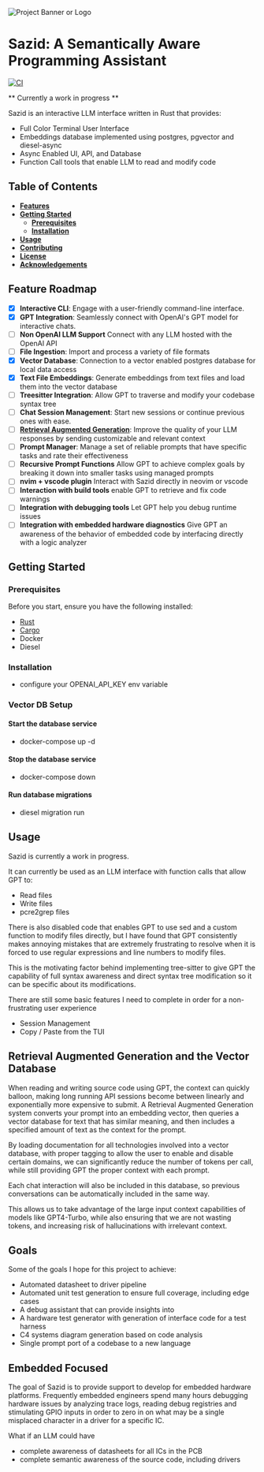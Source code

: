 
![Project Banner or Logo](docs/sazid_banner_image.png)
# Sazid: A Semantically Aware Programming Assistant

[![CI](https://github.com/cosmikwolf/sazid/workflows/CI/badge.svg)](https://github.com/cosmikwolf/sazid/actions)

** Currently a work in progress **

Sazid is an interactive LLM interface written in Rust that provides:

- Full Color Terminal User Interface
- Embeddings database implemented using postgres, pgvector and diesel-async
- Async Enabled UI, API, and Database
- Function Call tools that enable LLM to read and modify code

## **Table of Contents**

- [**Features**](#features)
- [**Getting Started**](#getting-started)
  - [**Prerequisites**](#prerequisites)
  - [**Installation**](#installation)
- [**Usage**](#usage)
- [**Contributing**](#contributing)
- [**License**](#license)
- [**Acknowledgements**](#acknowledgements)

## **Feature Roadmap**

- [x] **Interactive CLI**: Engage with a user-friendly command-line interface.
- [x] **GPT Integration**: Seamlessly connect with OpenAI's GPT model for interactive chats.
- [ ] **Non OpenAI LLM Support** Connect with any LLM hosted with the OpenAI API
- [ ] **File Ingestion**: Import and process a variety of file formats
- [x] **Vector Database**: Connection to a vector enabled postgres database for local data access
- [x] **Text File Embeddings**: Generate embeddings from text files and load them into the vector database
- [ ] **Treesitter Integration**: Allow GPT to traverse and modify your codebase syntax tree
- [ ] **Chat Session Management**: Start new sessions or continue previous ones with ease.
- [ ] **[Retrieval Augmented Generation](https://arxiv.org/pdf/2005.11401.pdf)**: Improve the quality of your LLM responses by sending customizable and relevant context
- [ ] **Prompt Manager**: Manage a set of reliable prompts that have specific tasks and rate their effectiveness
- [ ] **Recursive Prompt Functions** Allow GPT to achieve complex goals by breaking it down into smaller tasks using managed prompts
- [ ] **nvim + vscode plugin** Interact with Sazid directly in neovim or vscode
- [ ] **Interaction with build tools** enable GPT to retrieve and fix code warnings
- [ ] **Integration with debugging tools** Let GPT help you debug runtime issues
- [ ] **Integration with embedded hardware diagnostics** Give GPT an awareness of the behavior of embedded code by interfacing directly with a logic analyzer

## **Getting Started**

### **Prerequisites**

Before you start, ensure you have the following installed:

- [Rust](https://www.rust-lang.org/)
- [Cargo](https://doc.rust-lang.org/cargo/)
- Docker
- Diesel

### **Installation**
- configure your OPENAI_API_KEY env variable

### Vector DB Setup
#### Start the database service
- docker-compose up -d
#### Stop the database service
- docker-compose down

#### Run database migrations
- diesel migration run

## Usage

Sazid is currently a work in progress.

It can currently be used as an LLM interface with function calls that allow GPT to:
- Read files
- Write files
- pcre2grep files

There is also disabled code that enables GPT to use sed and a custom function to modify files directly, but I have found that GPT consistently makes annoying mistakes that are extremely frustrating to resolve when it is forced to use regular expressions and line numbers to modify files.

This is the motivating factor behind implementing tree-sitter to give GPT the capability of full syntax awareness and direct syntax tree modification so it can be specific about its modifications.

There are still some basic features I need to complete in order for a non-frustrating user experience
- Session Management
- Copy / Paste from the TUI

## Retrieval Augmented Generation and the Vector Database
When reading and writing source code using GPT, the context can quickly balloon, making long running API sessions become between linearly and exponentially more expensive to submit.
A Retrieval Augmented Generation system converts your prompt into an embedding vector, then queries a vector database for text that has similar meaning, and then includes a specified amount of text as the context for the prompt.

By loading documentation for all technologies involved into a vector database, with proper tagging to allow the user to enable and disable certain domains, we can significantly reduce the number of tokens per call, while still providing GPT the proper context with each prompt.

Each chat interaction will also be included in this database, so previous conversations can be automatically included in the same way.

This allows us to take advantage of the large input context capabilities of models like GPT4-Turbo, while also ensuring that we are not wasting tokens, and increasing risk of hallucinations with irrelevant context.

## Goals
Some of the goals I hope for this project to achieve:

- Automated datasheet to driver pipeline
- Automated unit test generation to ensure full coverage, including edge cases
- A debug assistant that can provide insights into
- A hardware test generator with generation of interface code for a test harness
- C4 systems diagram generation based on code analysis
- Single prompt port of a codebase to a new language

## Embedded Focused

The goal of Sazid is to provide support to develop for embedded hardware platforms.
Frequently embedded engineers spend many hours debugging hardware issues by analyzing trace logs, reading debug registries and stimulating GPIO inputs in order to zero in on what may be a single misplaced character in a driver for a specific IC.

What if an LLM could have
- complete awareness of datasheets for all ICs in the PCB
- complete semantic awareness of the source code, including drivers

